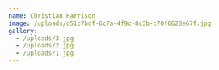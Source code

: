```yaml
---
name: Christian Harrison
image: /uploads/d51c7bdf-6c7a-4f9c-8c3b-c70f6628e67f.jpg
gallery:
  - /uploads/3.jpg
  - /uploads/2.jpg
  - /uploads/1.jpg
---
```


